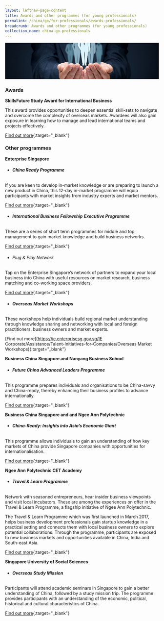 ```yaml
---
layout: leftnav-page-content
title: Awards and other programmes (for young professionals)
permalink: /china/go/for-professionals/awards-professionals/
breadcrumb: Awards and other programmes (for young professionals)
collection_name: china-go-professionals
---
```


<img src="\images\asean-professionals\awards-professionals.jpg" alt="awards professionals banner" style="width:800px;" />

### **Awards**

**SkillsFuture Study Award for International Business**

This award provides opportunities to deepen essential skill-sets to navigate and overcome the complexity of overseas markets. Awardees will also gain exposure in learning how to manage and lead international teams and projects effectively.

[Find out more](http://www.skillsfuture.sg/studyawards/international-business){:target="_blank"}

 

### **Other programmes**

**Enterprise Singapore**

- ###### **China Ready Programme**

If you are keen to develop in-market knowledge or are preparing to launch a new product in China, this 12-day in-market programme will equip participants with market insights from industry experts and market mentors.

[Find out more](https://www.np.edu.sg/lifelonglearning/Pages/criag.aspx){:target="_blank"}

- ###### **International Business Fellowship** **Executive Programme**

These are a series of short term programmes for middle and top management to gain market knowledge and build business networks.

[Find out more](https://ie.enterprisesg.gov.sg/Assistance/Global-Company-Partnership/Manpower-Development/International-Business-Fellowship-Executive-Programme){:target="_blank"}

- ###### Plug & Play Network

Tap on the Enterprise Singapore’s network of partners to expand your local business into China with useful resources on market research, business matching and co-working space providers.

[Find out more](https://ie.enterprisesg.gov.sg/Assistance/ppn){:target="_blank"}

- ###### **Overseas Market Workshops**

These workshops help individuals build regional market understanding through knowledge sharing and networking with local and foreign practitioners, business owners and market experts.

[Find out more](https://ie.enterprisesg.gov.sg/IE Corporate/Assistance/Talent-Initiatives-for-Companies/Overseas Market Workshops){:target="_blank"}

 

**Business China Singapore and Nanyang Business School**

- ###### **Future China Advanced Leaders Programme**

This programme prepares individuals and organisations to be China-savvy and China-ready, thereby enhancing their business profiles to advance internationally.

[Find out more](http://www.futurechina-alp.sg/){:target="_blank"}

 

**Business China Singapore and and Ngee Ann Polytechnic**

- ###### **China-Ready: Insights into Asia’s Economic Giant**

This programme allows individuals to gain an understanding of how key markets of China provide Singapore companies with opportunities for internationalisation.

[Find out more](https://www.np.edu.sg/lifelonglearning/pages/criag.aspx){:target="_blank"}

 

**Ngee Ann Polytechnic CET Academy**

- ###### **Travel & Learn Programme**

Network with seasoned entrepreneurs, hear insider business viewpoints and visit local incubators. These are among the experiences on offer in the Travel & Learn Programme, a flagship initiative of Ngee Ann Polytechnic.

The Travel & Learn Programme which was first launched in March 2017, helps business development professionals gain startup knowledge in a practical setting and connects them with local business owners to explore potential collaborations. Through the programme, participants are exposed to new business markets and opportunities available in China, India and South-east Asia.

[Find out more](http://www.np.edu.sg/travelandlearn){:target="_blank"}

 

**Singapore University of Social Sciences**

- ###### **Overseas Study Mission**

Participants will attend academic seminars in Singapore to gain a better understanding of China, followed by a study mission trip. The programme provides participants with an understanding of the economic, political, historical and cultural characteristics of China.

[Find out more](http://www.suss.edu.sg/CET/Pages/GSP301PEK.aspx){:target="_blank"}
